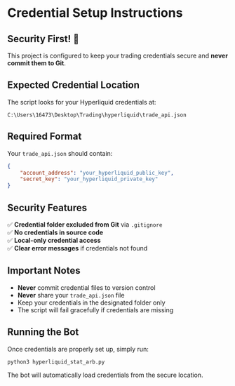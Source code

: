 # Credential Setup Instructions

## Security First! 🔐

This project is configured to keep your trading credentials secure and **never commit them to Git**.

## Expected Credential Location

The script looks for your Hyperliquid credentials at:
```
C:\Users\16473\Desktop\Trading\hyperliquid\trade_api.json
```

## Required Format

Your `trade_api.json` should contain:
```json
{
    "account_address": "your_hyperliquid_public_key",
    "secret_key": "your_hyperliquid_private_key"
}
```

## Security Features

✅ **Credential folder excluded from Git** via `.gitignore`  
✅ **No credentials in source code**  
✅ **Local-only credential access**  
✅ **Clear error messages** if credentials not found  

## Important Notes

- **Never** commit credential files to version control
- **Never** share your `trade_api.json` file
- Keep your credentials in the designated folder only
- The script will fail gracefully if credentials are missing

## Running the Bot

Once credentials are properly set up, simply run:
```bash
python3 hyperliquid_stat_arb.py
```

The bot will automatically load credentials from the secure location.